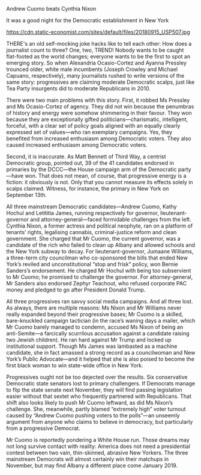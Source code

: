 Andrew Cuomo beats Cynthia Nixon

It was a good night for the Democratic establishment in New York

https://cdn.static-economist.com/sites/default/files/20180915_USP507.jpg

THERE's an old self-mocking joke hacks like to tell each other: How does a journalist count to three? One, two, TREND! Nobody wants to be caught flat-footed as the world changes; everyone wants to be the first to spot an emerging story. So when Alexandria Ocasio-Cortez and Ayanna Pressley trounced older, white male incumbents (Joseph Crowley and Michael Capuano, respectively), many journalists rushed to write versions of the same story: progressives are claiming moderate Democratic scalps, just like Tea Party insurgents did to moderate Republicans in 2010.

There were two main problems with this story. First, it robbed Ms Pressley and Ms Ocasio-Cortez of agency. They did not win because the penumbras of history and energy were somehow shimmering in their favour. They won because they are exceptionally gifted politicians—charismatic, intelligent, forceful, with a clear set of policy goals aligned with an equally clearly expressed set of values—who ran exemplary campaigns. Yes, they benefited from increased enthusiasm among Democratic voters. They also  caused  increased enthusiasm among Democratic voters.

Second, it is inaccurate. As Matt Bennett of Third Way, a centrist Democratic group, pointed out, 39 of the 41 candidates endorsed in primaries by the DCCC—the House campaign arm of the Democratic party—have won. That does not mean, of course, that progressive energy is a fiction: it obviously is not. Only that you cannot measure its effects solely in scalps claimed. Witness, for instance, the primary in New York on September 13th.

All three mainstream Democratic candidates—Andrew Cuomo, Kathy Hochul and Letititia James, running respectively for governor, lieutenant-governor and attorney-general—faced formidable challenges from the left. Cynthia Nixon, a former actress and political neophyte, ran on a platform of tenants’ rights, legalising cannabis, criminal-justice reform and clean government. She charged that Mr Cuomo, the current governor, was a candidate of the rich who failed to clean up Albany and allowed schools and the New York subway to decay. For lieutenant-governor, Jumaane Williams, a three-term city councilman who co-sponsored the bills that ended New York’s reviled and unconstitutional “stop and frisk” policy, won Bernie Sanders’s endorsement. He charged Mr Hochul with being too subservient to Mr Cuomo; he promised to challenge the governor. For attorney-general, Mr Sanders also endorsed Zephyr Teachout, who refused corporate PAC money and pledged to go after President Donald Trump.

All three progressives ran savvy social media campaigns. And all three lost. As always, there are multiple reasons: Ms Nixon and Mr Williams never really expanded beyond their progressive bases; Mr Cuomo is a skilled, bare-knuckled campaign tactician (in the race’s waning days a mailer, which Mr Cuomo barely managed to condemn, accused Ms Nixon of being an anti-Semite—a farcically scurrilous accusation against a candidate raising two Jewish children). He ran hard against Mr Trump and locked up institutional support. Though Ms James was lambasted as a machine candidate, she in fact amassed a strong record as a councilwoman and New York’s Public Advocate—and it helped that she is also poised to become the first black woman to win state-wide office in New York.

Progressives ought not be too dejected over the results. Six conservative Democratic state senators lost to primary challengers. If Democrats manage to flip the state senate next November, they will find passing legislation easier without that sextet who frequently partnered with Republicans. That shift also looks likely to push Mr Cuomo leftward, as did Ms Nixon’s challenge. She, meanwhile, partly blamed “extremely high” voter turnout caused by “Andrew Cuomo pushing voters to the polls”—an unseemly argument from anyone who claims to believe in democracy, but particularly from a progressive Democrat.

Mr Cuomo is reportedly pondering a White House run. Those dreams may not long survive contact with reality: America does not need a presidential contest between two vain, thin-skinned, abrasive New Yorkers. The three mainstream Democrats will almost certainly win their matchups in November, but may find Albany a different place come January 2019.